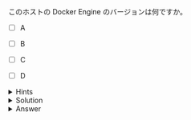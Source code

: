このホストの Docker Engine のバージョンは何ですか。

- [ ] A
- [ ] B
- [ ] C
- [ ] D


<details>
  <summary>Hints</summary>
  
  `docker version`コマンドを使用します。

</details>

<details>
  <summary>Solution</summary>

  `docker version` コマンドを実行し、Server セクションの Engine の Version を確認します。

</details>

<details>
  <summary>Answer</summary>
  
  20.0.5

</details>